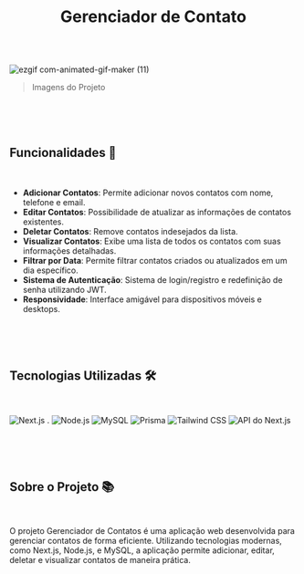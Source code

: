 <div align='center'>

# Gerenciador de Contato

</br>
</br>


</div>


![ezgif com-animated-gif-maker (11)](https://github.com/user-attachments/assets/945f061b-ea00-4285-b528-e07458748a34)

> Imagens do Projeto

</br>
</br>
</br>

## Funcionalidades 🚀

</br>

- **Adicionar Contatos**: Permite adicionar novos contatos com nome, telefone e email.
- **Editar Contatos**: Possibilidade de atualizar as informações de contatos existentes.
- **Deletar Contatos**: Remove contatos indesejados da lista.
- **Visualizar Contatos**: Exibe uma lista de todos os contatos com suas informações detalhadas.
- **Filtrar por Data**: Permite filtrar contatos criados ou atualizados em um dia específico.
- **Sistema de Autenticação**: Sistema de login/registro e redefinição de senha utilizando JWT.
- **Responsividade**: Interface amigável para dispositivos móveis e desktops.

</br>
</br>
</br>


## Tecnologias Utilizadas 🛠️

</br>

![Next.js](https://img.shields.io/badge/Next.js-000000?style=for-the-badge&logo=next.js&logoColor=white) .
 ![Node.js](https://img.shields.io/badge/Node.js-43853d?style=for-the-badge&logo=node.js&logoColor=white) 
 ![MySQL](https://img.shields.io/badge/MySQL-4479A1?style=for-the-badge&logo=mysql&logoColor=white) 
 ![Prisma](https://img.shields.io/badge/Prisma-2D3748?style=for-the-badge&logo=prisma&logoColor=white) 
 ![Tailwind CSS](https://img.shields.io/badge/TailwindCSS-38B2AC?style=for-the-badge&logo=tailwind-css&logoColor=white)
 ![API do Next.js](https://img.shields.io/badge/Next.js%20API-000000?style=for-the-badge&logo=next.js&logoColor=white) 

</br>
</br>
</br>

## Sobre o Projeto 📚

</br>

O projeto Gerenciador de Contatos é uma aplicação web desenvolvida para gerenciar contatos de forma eficiente. Utilizando tecnologias modernas, como Next.js, Node.js, e MySQL, a aplicação permite adicionar, editar, deletar e visualizar contatos de maneira prática.
